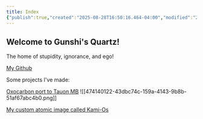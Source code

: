 ```yaml
---
title: Index
{"publish":true,"created":"2025-08-28T16:50:16.464-04:00","modified":"2025-08-28T16:50:56.836-04:00","cssclasses":""}
---
```


## Welcome to Gunshi's Quartz!
The home of stupidity, ignorance, and ego!

[My Github](https://GitHub.com/val-byte)

Some projects I've made:

[Oxocarbon port to Tauon MB](https://GitHub.com/val-byte/oxocarbon-tauon-mb)
![[474140122-43dbc74c-159a-4143-9b8b-51af67abc4b0.png]]

[My custom atomic image called Kami-Os](https://GitHub.com/val-byte/kami-os) 
